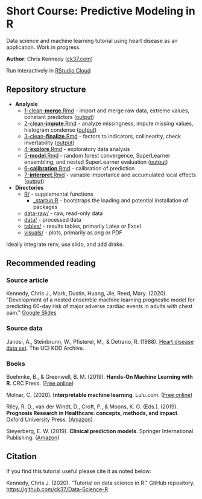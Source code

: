 # Short Course: Predictive Modeling in R 

Data science and machine learning tutorial using heart disease as an application. Work in progress.

**Author**: Chris Kennedy ([ck37.com](https://ck37.com))

Run interactively in [RStudio Cloud](https://rstudio.cloud/project/1374321)
 

## Repository structure

 * **Analysis**
   * [1-clean-**merge**.Rmd](https://github.com/ck37/Data-Science-R/blob/master/1-clean-merge.Rmd) - import and merge raw data, extreme values, constant predictors ([output](https://ck37.github.io/Data-Science-R/1-clean-merge.html))
   * [2-clean-**impute**.Rmd](https://github.com/ck37/Data-Science-R/blob/master/2-clean-impute.Rmd) - analyze missingness, impute missing values, histogram condense ([output](https://ck37.github.io/Data-Science-R/2-clean-impute.html))
   * [3-clean-**finalize**.Rmd](https://github.com/ck37/Data-Science-R/blob/master/3-clean-finalize.Rmd) - factors to indicators, collinearity, check invertability ([output](https://ck37.github.io/Data-Science-R/3-clean-finalize.html))
   * [4-**explore**.Rmd](https://github.com/ck37/Data-Science-R/blob/master/4-explore.Rmd) - exploratory data analysis
   * [5-**model**.Rmd](https://github.com/ck37/Data-Science-R/blob/master/5-model.Rmd) - random forest convergence, SuperLearner ensembling, and nested SuperLearner evaluation ([output](https://ck37.github.io/Data-Science-R/5-modeling.html))
   * [6-**calibration**.Rmd](https://github.com/ck37/Data-Science-R/blob/master/6-calibration.Rmd) - calibration of prediction
   * [7-**interpret**.Rmd](https://github.com/ck37/Data-Science-R/blob/master/7-interpret.Rmd) - variable importance and accumulated local effects ([output](https://ck37.github.io/Data-Science-R/7-interpretation.html))
 * **Directories**
   * [R/](https://github.com/ck37Data-Science-R/tree/master/R) - supplemental functions
     * [_startup.R](#tbd) - bootstraps the loading and potential installation of packages
   * [data-raw/](https://github.com/ck37/Data-Science-R/tree/master/data-raw) - raw, read-only data
   * [data/](https://github.com/ck37/learning/tree/master/data) - processed data
   * [tables/](https://github.com/ck37/Data-Science-R/tree/master/tables) - results tables, primarily Latex or Excel
   * [visuals/](https://github.com/ck37/Data-Science-R/tree/master/visuals) - plots, primarily as png or PDF
 
Ideally integrate renv, use slido, and add drake.

## Recommended reading

### Source article

Kennedy, Chris J., Mark, Dustin, Huang, Jie, Reed, Mary. (2020). "Development of a nested ensemble machine learning prognostic model for predicting 60-day risk of major adverse cardiac events in adults with chest pain." [Google Slides ](https://docs.google.com/presentation/d/1jL7ukjJ95T-J0XbCOd2O-eMr4EGpqF5AzP2VxFoYRMA/edit#slide=id.p)

### Source data

Janosi, A., Steinbrunn, W., Pfisterer, M., & Detrano, R. (1988). [Heart disease data set](https://archive.ics.uci.edu/ml/datasets/Heart+Disease). The UCI KDD Archive.

### Books

Boehmke, B., & Greenwell, B. M. (2019). **Hands-On Machine Learning with R**. CRC Press. ([Free online](https://bradleyboehmke.github.io/HOML/))

Molnar, C. (2020). **Interpretable machine learning**. Lulu.com. ([Free online](https://christophm.github.io/interpretable-ml-book/))

Riley, R. D., van der Windt, D., Croft, P., & Moons, K. G. (Eds.). (2019). **Prognosis Research in Healthcare: concepts, methods, and impact**. Oxford University Press. ([Amazon](https://smile.amazon.com/Prognosis-Research-Healthcare-Concepts-Methods-ebook/dp/B07N2YY6TQ/))

Steyerberg, E. W. (2019). **Clinical prediction models**. Springer International Publishing. ([Amazon](https://smile.amazon.com/Clinical-Prediction-Models-Development-Validation-ebook/dp/B00CE3B36G/))

## Citation

If you find this tutorial useful please cite it as noted below:

Kennedy, Chris J. (2020). "Tutorial on data science in R." GitHub repository.
https://github.com/ck37/Data-Science-R

